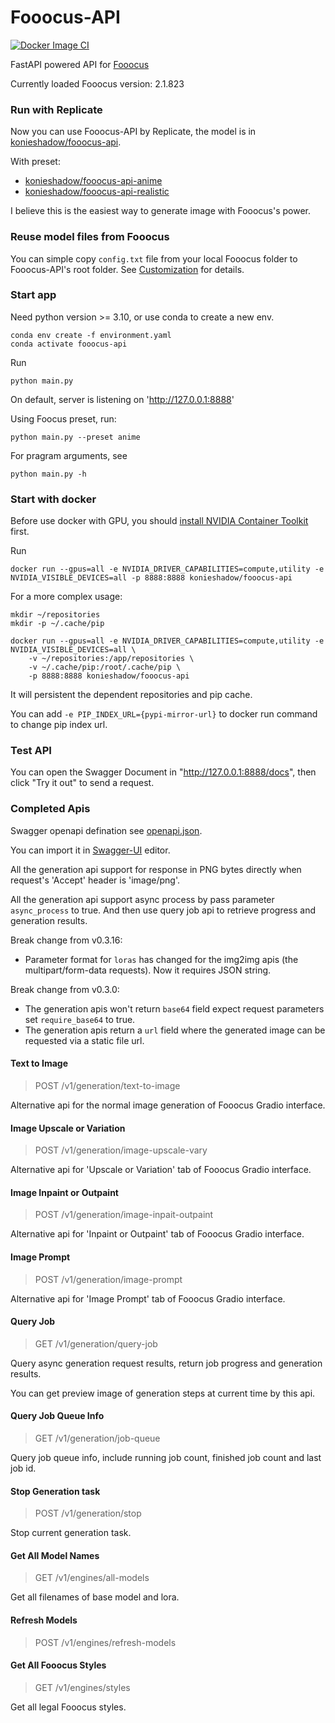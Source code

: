 # Fooocus-API

[![Docker Image CI](https://github.com/konieshadow/Fooocus-API/actions/workflows/docker-image.yml/badge.svg?branch=main)](https://github.com/konieshadow/Fooocus-API/actions/workflows/docker-image.yml)

FastAPI powered API for [Fooocus](https://github.com/lllyasviel/Fooocus)

Currently loaded Fooocus version: 2.1.823

### Run with Replicate
Now you can use Fooocus-API by Replicate, the model is in [konieshadow/fooocus-api](https://replicate.com/konieshadow/fooocus-api).

With preset:
* [konieshadow/fooocus-api-anime](https://replicate.com/konieshadow/fooocus-api-anime)
* [konieshadow/fooocus-api-realistic](https://replicate.com/konieshadow/fooocus-api-realistic)

I believe this is the easiest way to generate image with Fooocus's power.

### Reuse model files from Fooocus
You can simple copy `config.txt` file from your local Fooocus folder to Fooocus-API's root folder. See [Customization](https://github.com/lllyasviel/Fooocus#customization) for details.

### Start app
Need python version >= 3.10, or use conda to create a new env.

```
conda env create -f environment.yaml
conda activate fooocus-api
```

Run
```
python main.py
```
On default, server is listening on 'http://127.0.0.1:8888'

Using Foocus preset, run:
```
python main.py --preset anime
```

For pragram arguments, see
```
python main.py -h
```

### Start with docker
Before use docker with GPU, you should [install NVIDIA Container Toolkit](https://docs.nvidia.com/datacenter/cloud-native/container-toolkit/latest/install-guide.html) first.

Run
```
docker run --gpus=all -e NVIDIA_DRIVER_CAPABILITIES=compute,utility -e NVIDIA_VISIBLE_DEVICES=all -p 8888:8888 konieshadow/fooocus-api
```

For a more complex usage:
```
mkdir ~/repositories
mkdir -p ~/.cache/pip

docker run --gpus=all -e NVIDIA_DRIVER_CAPABILITIES=compute,utility -e NVIDIA_VISIBLE_DEVICES=all \
    -v ~/repositories:/app/repositories \
    -v ~/.cache/pip:/root/.cache/pip \
    -p 8888:8888 konieshadow/fooocus-api
```
It will persistent the dependent repositories and pip cache.

You can add `-e PIP_INDEX_URL={pypi-mirror-url}` to docker run command to change pip index url.

### Test API
You can open the Swagger Document in "http://127.0.0.1:8888/docs", then click "Try it out" to send a request.

### Completed Apis
Swagger openapi defination see [openapi.json](docs/openapi.json).

You can import it in [Swagger-UI](https://swagger.io/tools/swagger-ui/) editor.

All the generation api support for response in PNG bytes directly when request's 'Accept' header is 'image/png'.

All the generation api support async process by pass parameter `async_process` to true. And then use query job api to retrieve progress and generation results.

Break change from v0.3.16:
* Parameter format for `loras` has changed for the img2img apis (the multipart/form-data requests). Now it requires JSON string.

Break change from v0.3.0:
* The generation apis won't return `base64` field expect request parameters set `require_base64` to true.
* The generation apis return a `url` field where the generated image can be requested via a static file url.

#### Text to Image
> POST /v1/generation/text-to-image

Alternative api for the normal image generation of Fooocus Gradio interface.

#### Image Upscale or Variation
> POST /v1/generation/image-upscale-vary

Alternative api for 'Upscale or Variation' tab of Fooocus Gradio interface.

#### Image Inpaint or Outpaint
> POST /v1/generation/image-inpait-outpaint

Alternative api for 'Inpaint or Outpaint' tab of Fooocus Gradio interface.

#### Image Prompt
> POST /v1/generation/image-prompt

Alternative api for 'Image Prompt' tab of Fooocus Gradio interface.

#### Query Job
> GET /v1/generation/query-job

Query async generation request results, return job progress and generation results.

You can get preview image of generation steps at current time by this api.

#### Query Job Queue Info
> GET /v1/generation/job-queue

Query job queue info, include running job count, finished job count and last job id.

#### Stop Generation task
> POST /v1/generation/stop

Stop current generation task.

#### Get All Model Names
> GET /v1/engines/all-models

Get all filenames of base model and lora.

#### Refresh Models
> POST /v1/engines/refresh-models

#### Get All Fooocus Styles
> GET /v1/engines/styles

Get all legal Fooocus styles.